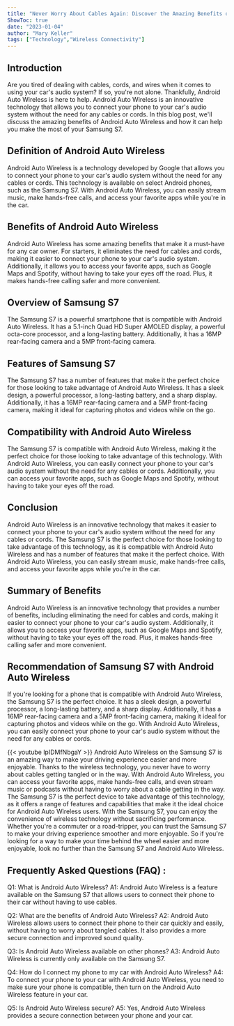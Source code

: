 ```yaml
---
title: "Never Worry About Cables Again: Discover the Amazing Benefits of Android Auto Wireless on the Samsung S7!"
ShowToc: true 
date: "2023-01-04"
author: "Mary Keller" 
tags: ["Technology","Wireless Connectivity"]
---
```

## Introduction 

Are you tired of dealing with cables, cords, and wires when it comes to using your car's audio system? If so, you're not alone. Thankfully, Android Auto Wireless is here to help. Android Auto Wireless is an innovative technology that allows you to connect your phone to your car's audio system without the need for any cables or cords. In this blog post, we'll discuss the amazing benefits of Android Auto Wireless and how it can help you make the most of your Samsung S7.

## Definition of Android Auto Wireless

Android Auto Wireless is a technology developed by Google that allows you to connect your phone to your car's audio system without the need for any cables or cords. This technology is available on select Android phones, such as the Samsung S7. With Android Auto Wireless, you can easily stream music, make hands-free calls, and access your favorite apps while you're in the car.

## Benefits of Android Auto Wireless

Android Auto Wireless has some amazing benefits that make it a must-have for any car owner. For starters, it eliminates the need for cables and cords, making it easier to connect your phone to your car's audio system. Additionally, it allows you to access your favorite apps, such as Google Maps and Spotify, without having to take your eyes off the road. Plus, it makes hands-free calling safer and more convenient.

## Overview of Samsung S7

The Samsung S7 is a powerful smartphone that is compatible with Android Auto Wireless. It has a 5.1-inch Quad HD Super AMOLED display, a powerful octa-core processor, and a long-lasting battery. Additionally, it has a 16MP rear-facing camera and a 5MP front-facing camera.

## Features of Samsung S7

The Samsung S7 has a number of features that make it the perfect choice for those looking to take advantage of Android Auto Wireless. It has a sleek design, a powerful processor, a long-lasting battery, and a sharp display. Additionally, it has a 16MP rear-facing camera and a 5MP front-facing camera, making it ideal for capturing photos and videos while on the go.

## Compatibility with Android Auto Wireless

The Samsung S7 is compatible with Android Auto Wireless, making it the perfect choice for those looking to take advantage of this technology. With Android Auto Wireless, you can easily connect your phone to your car's audio system without the need for any cables or cords. Additionally, you can access your favorite apps, such as Google Maps and Spotify, without having to take your eyes off the road.

## Conclusion

Android Auto Wireless is an innovative technology that makes it easier to connect your phone to your car's audio system without the need for any cables or cords. The Samsung S7 is the perfect choice for those looking to take advantage of this technology, as it is compatible with Android Auto Wireless and has a number of features that make it the perfect choice. With Android Auto Wireless, you can easily stream music, make hands-free calls, and access your favorite apps while you're in the car. 

## Summary of Benefits

Android Auto Wireless is an innovative technology that provides a number of benefits, including eliminating the need for cables and cords, making it easier to connect your phone to your car's audio system. Additionally, it allows you to access your favorite apps, such as Google Maps and Spotify, without having to take your eyes off the road. Plus, it makes hands-free calling safer and more convenient.

## Recommendation of Samsung S7 with Android Auto Wireless

If you're looking for a phone that is compatible with Android Auto Wireless, the Samsung S7 is the perfect choice. It has a sleek design, a powerful processor, a long-lasting battery, and a sharp display. Additionally, it has a 16MP rear-facing camera and a 5MP front-facing camera, making it ideal for capturing photos and videos while on the go. With Android Auto Wireless, you can easily connect your phone to your car's audio system without the need for any cables or cords.

{{< youtube lpIDMfNbgaY >}} 
Android Auto Wireless on the Samsung S7 is an amazing way to make your driving experience easier and more enjoyable. Thanks to the wireless technology, you never have to worry about cables getting tangled or in the way. With Android Auto Wireless, you can access your favorite apps, make hands-free calls, and even stream music or podcasts without having to worry about a cable getting in the way. The Samsung S7 is the perfect device to take advantage of this technology, as it offers a range of features and capabilities that make it the ideal choice for Android Auto Wireless users. With the Samsung S7, you can enjoy the convenience of wireless technology without sacrificing performance. Whether you're a commuter or a road-tripper, you can trust the Samsung S7 to make your driving experience smoother and more enjoyable. So if you're looking for a way to make your time behind the wheel easier and more enjoyable, look no further than the Samsung S7 and Android Auto Wireless.

## Frequently Asked Questions (FAQ) :
Q1: What is Android Auto Wireless?
A1: Android Auto Wireless is a feature available on the Samsung S7 that allows users to connect their phone to their car without having to use cables.

Q2: What are the benefits of Android Auto Wireless?
A2: Android Auto Wireless allows users to connect their phone to their car quickly and easily, without having to worry about tangled cables. It also provides a more secure connection and improved sound quality.

Q3: Is Android Auto Wireless available on other phones?
A3: Android Auto Wireless is currently only available on the Samsung S7.

Q4: How do I connect my phone to my car with Android Auto Wireless?
A4: To connect your phone to your car with Android Auto Wireless, you need to make sure your phone is compatible, then turn on the Android Auto Wireless feature in your car.

Q5: Is Android Auto Wireless secure?
A5: Yes, Android Auto Wireless provides a secure connection between your phone and your car.


